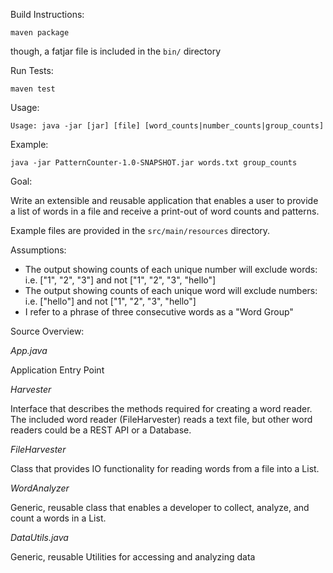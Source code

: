 Build Instructions:

`maven package`

though, a fatjar file is included in the `bin/` directory

Run Tests:

`maven test`

Usage:

`Usage: java -jar [jar] [file] [word_counts|number_counts|group_counts]`

Example:

`java -jar PatternCounter-1.0-SNAPSHOT.jar words.txt group_counts`

Goal:

Write an extensible and reusable application that enables a user to provide 
a list of words in a file and receive a print-out of word counts and patterns.

Example files are provided in the `src/main/resources` directory.

Assumptions:

- The output showing counts of each unique number will exclude words: 
i.e. ["1", "2", "3"] and not ["1", "2", "3", "hello"]
- The output showing counts of each unique word will exclude numbers:
i.e. ["hello"] and not ["1", "2", "3", "hello"]
- I refer to a phrase of three consecutive words as a "Word Group"

Source Overview:

*App.java*

Application Entry Point

*Harvester*

Interface that describes the methods required for creating a word reader. The included word 
reader (FileHarvester) reads a text file, but other word readers could be a REST API or a Database.

*FileHarvester*

Class that provides IO functionality for reading words from a file into a List.

*WordAnalyzer*

Generic, reusable class that enables a developer to collect, analyze, and count a words in a List.

*DataUtils.java*

Generic, reusable Utilities for accessing and analyzing data